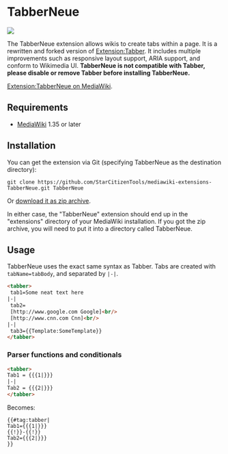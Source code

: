 # TabberNeue
![](https://github.com/StarCitizenTools/mediawiki-extensions-TabberNeue/workflows/MediaWiki%20CI/badge.svg)

The TabberNeue extension allows wikis to create tabs within a page. It is a rewritten and forked version of [Extension:Tabber](https://www.mediawiki.org/wiki/Extension:Tabber). It includes multiple improvements such as responsive layout support, ARIA support, and conform to Wikimedia UI. **TabberNeue is not compatible with Tabber, please disable or remove Tabber before installing TabberNeue.**

[Extension:TabberNeue on MediaWiki](https://www.mediawiki.org/wiki/Extension:TabberNeue).

## Requirements
* [MediaWiki](https://www.mediawiki.org) 1.35 or later

## Installation
You can get the extension via Git (specifying TabberNeue as the destination directory):

    git clone https://github.com/StarCitizenTools/mediawiki-extensions-TabberNeue.git TabberNeue

Or [download it as zip archive](https://github.com/StarCitizenTools/mediawiki-extensions-TabberNeue/archive/main.zip).

In either case, the "TabberNeue" extension should end up in the "extensions" directory 
of your MediaWiki installation. If you got the zip archive, you will need to put it 
into a directory called TabberNeue.

## Usage
TabberNeue uses the exact same syntax as Tabber.
Tabs are created with `tabName=tabBody`, and separated by `|-|`.
```html
<tabber>
 tab1=Some neat text here
|-|
 tab2=
 [http://www.google.com Google]<br/>
 [http://www.cnn.com Cnn]<br/>
|-|
 tab3={{Template:SomeTemplate}}
</tabber>
```

### Parser functions and conditionals
```html
<tabber>
Tab1 = {{{1|}}}
|-|
Tab2 = {{{2|}}}
</tabber>
```
Becomes:
```
{{#tag:tabber|
Tab1={{{1|}}}
{{!}}-{{!}}
Tab2={{{2|}}}
}}
```

